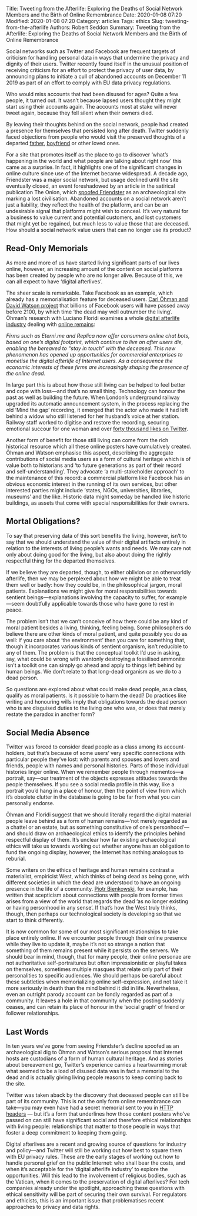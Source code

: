 Title: Tweeting from the Afterlife: Exploring the Deaths of Social Network Members and the Birth of Online Remembrance
Date: 2020-01-08 07:20
Modified: 2020-01-08 07:20
Category: articles
Tags: ethics
Slug: tweeting-from-the-afterlife
Authors: Robert Seddon
Summary: Tweeting from the Afterlife: Exploring the Deaths of Social Network Members and the Birth of Online Remembrance

Social networks such as Twitter and Facebook are frequent targets of criticism for handling personal data in ways that undermine the privacy and dignity of their users. Twitter recently found itself in the unusual position of receiving criticism for an effort to protect the privacy of user data, by announcing plans to initiate a cull of abandoned accounts on December 11 2019 as part of an effort to comply with EU data privacy regulations.

Who would miss accounts that had been disused for ages? Quite a few people, it turned out. It wasn’t because lapsed users thought they might start using their accounts again. The accounts most at stake will never tweet again, because they fell silent when their owners died.

By leaving their thoughts behind on the social network, people had created a presence for themselves that persisted long after death. Twitter suddenly faced objections from people who would visit the preserved thoughts of a departed [father](https://www.inc.com/jason-aten/twitter-said-it-would-delete-unused-accounts-then-it-realized-some-of-them-belong-to-people-we-want-to-remember.html), [boyfriend](https://www.bbc.co.uk/news/newsbeat-50584688) or other loved ones.

For a site that promotes itself as the place to go to discover ‘what’s happening in the world and what people are talking about right now’ this came as a surprise. In fact, it highlights one of the significant changes in online culture since use of the Internet became widespread. A decade ago, Friendster was a major social network, but usage declined until the site eventually closed, an event foreshadowed by an article in the satirical publication The Onion, which [spoofed Friendster](https://www.theonion.com/internet-archaeologists-find-ruins-of-friendster-civili-1819594871) as an archaeological site marking a lost civilisation. Abandoned accounts on a social network aren’t just a liability, they reflect the health of the platform, and can be an undesirable signal that platforms might wish to conceal. It’s very natural for a business to value current and potential customers, and lost customers that might yet be regained, but much less to value those that are deceased. How should a social network value users that can no longer use its product? 

## Read-Only Memorials

As more and more of us have started living significant parts of our lives online, however, an increasing amount of the content on social platforms has been created by people who are no longer alive. Because of this, we can all expect to have ‘digital afterlives’.

The sheer scale is remarkable. Take Facebook as an example, which already has a memorialisation feature for deceased users. [Carl Öhman and David Watson project](https://journals.sagepub.com/doi/full/10.1177/2053951719842540) that billions of Facebook users will have passed away before 2100, by which time ‘the dead may well outnumber the living’. Öhman’s research with Luciano Floridi examines a whole [digital afterlife industry](https://link.springer.com/article/10.1007/s11023-017-9445-2) dealing with [online remains](https://ora.ox.ac.uk/objects/uuid:c059841d-a702-4218-8c1b-39ff49dc6c65/download_file?safe_filename=Ohman_Floridi_R1_edited.pdf&file_format=application%252Fpdf&type_of_work=Journal+article):

_Firms such as Eterni.me and Replica now offer consumers online chat bots, based on one’s digital footprint, which continue to live on after users die, enabling the bereaved to “stay in touch” with the deceased. This new phenomenon has opened up opportunities for commercial enterprises to monetise the digital afterlife of Internet users. As a consequence the economic interests of these firms are increasingly shaping the presence of the online dead._

In large part this is about how those still living can be helped to feel better and cope with loss—and that’s no small thing. Technology can honour the past as well as building the future. When London’s underground railway upgraded its automatic announcement system, in the process replacing the old ‘Mind the gap’ recording, it emerged that the actor who made it had left behind a widow who still listened for her husband’s voice at her station. Railway staff worked to digitise and restore the recording, securing emotional succour for one woman and over [forty thousand likes on Twitter](https://twitter.com/garius/status/1204795961731629058).

Another form of benefit for those still living can come from the rich historical resource which all these online posters have cumulatively created. Öhman and Watson emphasise this aspect, describing the aggregate contributions of social media users as a form of cultural heritage which is of value both to historians and ‘to future generations as part of their record and self-understanding’. They advocate ‘a multi-stakeholder approach’ to the maintenance of this record: a commercial platform like Facebook has an obvious economic interest in the running of its own services, but other interested parties might include ‘states, NGOs, universities, libraries, museums’ and the like. Historic data might someday be handled like historic buildings, as assets that come with special responsibilities for their owners.

## Mortal Obligations?

To say that preserving data of this sort benefits the living, however, isn’t to say that we should understand the value of their digital artifacts entirely in relation to the interests of living people’s wants and needs. We may care not only about doing good for the living, but also about doing the rightly respectful thing for the departed themselves.

If we believe they are departed, though, to either oblivion or an otherworldly afterlife, then we may be perplexed about how we might be able to treat them well or badly: how they could be, in the philosophical jargon, moral patients. Explanations we might give for moral responsibilities towards sentient beings—explanations involving the capacity to suffer, for example—seem doubtfully applicable towards those who have gone to rest in peace.

The problem isn’t that we can’t conceive of how there could be any kind of moral patient besides a living, thinking, feeling being. Some philosophers do believe there are other kinds of moral patient, and quite possibly you do as well: if you care about ‘the environment’ then you care for something that, though it incorporates various kinds of sentient organism, isn’t reducible to any of them. The problem is that the conceptual toolkit I’d use in asking, say, what could be wrong with wantonly destroying a fossilised ammonite isn’t a toolkit one can simply go ahead and apply to things left behind by human beings. We don’t relate to that long-dead organism as we do to a dead person.

So questions are explored about what could make dead people, as a class, qualify as moral patients. Is it possible to harm the dead? Do practices like writing and honouring wills imply that obligations towards the dead person who is are disguised duties to the living one who was, or does that merely restate the paradox in another form?

## Social Media Absence

Twitter was forced to consider dead people as a class among its account-holders, but that’s because of some users’ very specific connections with particular people they’ve lost: with parents and spouses and lovers and friends, people with names and personal histories. Parts of those individual histories linger online. When we remember people through mementos—a portrait, say—our treatment of the objects expresses attitudes towards the people themselves. If you see a social media profile in this way, like a portrait you’d hang in a place of honour, then the point of view from which it’s obsolete clutter in the database is going to be far from what you can personally endorse.

Öhman and Floridi suggest that we should literally regard the digital material people leave behind as a form of human remains—‘not merely regarded as a chattel or an estate, but as something constitutive of one’s personhood’—and should draw on archaeological ethics to identify the principles behind respectful display of them. It’s unclear how far existing archaeological ethics will take us towards working out whether anyone has an obligation to fund the ongoing display, however; the Internet has nothing analogous to reburial.

Some writers on the ethics of heritage and human remains contrast a materialist, empiricist West, which thinks of being dead as being gone, with different societies in which the dead are understood to have an ongoing presence in the life of a community. [Piotr Bienkowski](http://www.piotrbienkowski.co.uk/), for example, has written that scepticism about connections with people from former times arises from a view of the world that regards the dead ‘as no longer existing or having personhood in any sense’. If that’s how the West truly thinks, though, then perhaps our technological society is developing so that we start to think differently.

It is now common for some of our most significant relationships to take place entirely online. If we encounter people through their online presence while they live to update it, maybe it’s not so strange a notion that something of them remains present while it persists on the servers. We should bear in mind, though, that for many people, their  online personae are not authoritative self-portraitures but often impressionistic or playful takes on themselves, sometimes multiple masques that relate only part of their personalities to specific audiences. We should perhaps be careful about these subtleties when memorializing online self-expression, and not take it more seriously in death than the mind behind it did in life. Nevertheless, even an outright parody account can be fondly regarded as part of a community. It leaves a hole in that community when the posting suddenly ceases, and can retain its place of honour in the ‘social graph’ of friend or follower relationships.

## Last Words

In ten years we’ve gone from seeing Friendster’s decline spoofed as an archaeological dig to Öhman and Watson’s serious proposal that Internet hosts are custodians of a form of human cultural heritage. And as stories about bereavement go, Twitter’s experience carries a heartwarming moral: what seemed to be a load of disused data was in fact a memorial to the dead and is actually giving living people reasons to keep coming back to the site.

Twitter was taken aback by the discovery that deceased people can still be part of its community. This is not the only form online remembrance can take—you may even have had a secret memorial sent to you in [HTTP headers](https://xclacksoverhead.org/home/about) — but it’s a form that underlines how those content posters who’ve passed on can still have significant social and therefore ethical relationships with living people: relationships that matter to those people in ways that foster a deep commitment to keeping them going.

Digital afterlives are a recent and growing source of questions for industry and policy—and Twitter will still be working out how best to square them with EU privacy rules. These are the early stages of working out how to handle personal grief on the public Internet: who shall bear the costs, and when it’s acceptable for the ‘digital afterlife industry’ to explore the opportunities. Will this lead to the involvement of religious bodies, such as the Vatican, when it comes to the preservation of digital afterlives? For tech companies already under the spotlight, approaching these questions with ethical sensitivity will be part of securing their own survival. For regulators and ethicists, this is an important issue that problematises recent approaches to privacy and data rights. 
